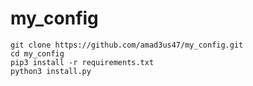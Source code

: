 # my_config

    git clone https://github.com/amad3us47/my_config.git
    cd my_config
    pip3 install -r requirements.txt
    python3 install.py

